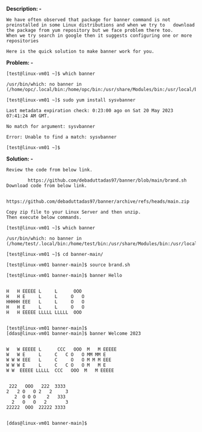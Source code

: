 **Description: -**

	We have often observed that package for banner command is not preinstalled in some Linux distributions and when we try to 	download the package from yum repository but we face problem there too.
	When we try search in google then it suggests configuring one or more repositories

	Here is the quick solution to make banner work for you.

**Problem: -**

	[test@linux-vm01 ~]$ which banner
	
	/usr/bin/which: no banner in 	(/home/opc/.local/bin:/home/opc/bin:/usr/share/Modules/bin:/usr/local/bin:/usr/bin:/usr/local/sbin:/usr/sbin)

	[test@linux-vm01 ~]$ sudo yum install sysvbanner
	
	Last metadata expiration check: 0:23:00 ago on Sat 20 May 2023 07:41:24 AM GMT.
	
	No match for argument: sysvbanner
	
	Error: Unable to find a match: sysvbanner
	
	[test@linux-vm01 ~]$



**Solution: -**
	
  	Review the code from below link.
		
    		https://github.com/debaduttadas97/banner/blob/main/brand.sh
	Download code from below link.

    		https://github.com/debaduttadas97/banner/archive/refs/heads/main.zip

	Copy zip file to your Linux Server and then unzip.
	Then execute below commands.

	[test@linux-vm01 ~]$ which banner
	
	/usr/bin/which: no banner in 	(/home/test/.local/bin:/home/test/bin:/usr/share/Modules/bin:/usr/local/bin:/usr/bin:/usr/local/sbin:/usr/sbin)
	
	[test@linux-vm01 ~]$ cd banner-main/
	
	[test@linux-vm01 banner-main]$ source brand.sh 
	
	[test@linux-vm01 banner-main]$ banner Hello
	
	
	H   H EEEEE L     L      OOO  
	H   H E     L     L     O   O 
	HHHHH EEE   L     L     O   O 
	H   H E     L     L     O   O 
	H   H EEEEE LLLLL LLLLL  OOO  


	[test@linux-vm01 banner-main]$ 
	[ddas@linux-vm01 banner-main]$ banner Welcome 2023


	W   W EEEEE L      CCC   OOO  M   M EEEEE 
	W   W E     L     C   C O   O MM MM E     
	W W W EEE   L     C     O   O M M M EEE   
	W W W E     L     C   C O   O M   M E     
 	W W  EEEEE LLLLL  CCC   OOO  M   M EEEEE 
	
	
	 222   OOO   222  3333  
	2   2 O   O 2   2     3 
	   2  O O O    2   333  
	  2   O   O   2       3 
	22222  OOO  22222 3333  


	[ddas@linux-vm01 banner-main]$ 


